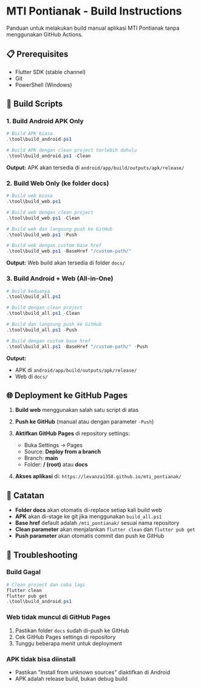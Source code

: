 # MTI Pontianak - Build Instructions

Panduan untuk melakukan build manual aplikasi MTI Pontianak tanpa menggunakan GitHub Actions.

## 📋 Prerequisites

- Flutter SDK (stable channel)
- Git
- PowerShell (Windows)

## 🚀 Build Scripts

### 1. Build Android APK Only

```powershell
# Build APK biasa
.\tool\build_android.ps1

# Build APK dengan clean project terlebih dahulu
.\tool\build_android.ps1 -Clean
```

**Output:** APK akan tersedia di `android/app/build/outputs/apk/release/`

### 2. Build Web Only (ke folder docs)

```powershell
# Build web biasa
.\tool\build_web.ps1

# Build web dengan clean project
.\tool\build_web.ps1 -Clean

# Build web dan langsung push ke GitHub
.\tool\build_web.ps1 -Push

# Build web dengan custom base href
.\tool\build_web.ps1 -BaseHref "/custom-path/"
```

**Output:** Web build akan tersedia di folder `docs/`

### 3. Build Android + Web (All-in-One)

```powershell
# Build keduanya
.\tool\build_all.ps1

# Build dengan clean project
.\tool\build_all.ps1 -Clean

# Build dan langsung push ke GitHub
.\tool\build_all.ps1 -Push

# Build dengan custom base href
.\tool\build_all.ps1 -BaseHref "/custom-path/" -Push
```

**Output:** 
- APK di `android/app/build/outputs/apk/release/`
- Web di `docs/`

## 🌐 Deployment ke GitHub Pages

1. **Build web** menggunakan salah satu script di atas
2. **Push ke GitHub** (manual atau dengan parameter `-Push`)
3. **Aktifkan GitHub Pages** di repository settings:
   - Buka Settings → Pages
   - Source: **Deploy from a branch**
   - Branch: **main**
   - Folder: **/ (root)** atau **docs**

4. **Akses aplikasi** di: `https://levanza1358.github.io/mti_pontianak/`

## 📝 Catatan

- **Folder docs** akan otomatis di-replace setiap kali build web
- **APK** akan di-stage ke git jika menggunakan `build_all.ps1`
- **Base href** default adalah `/mti_pontianak/` sesuai nama repository
- **Clean parameter** akan menjalankan `flutter clean` dan `flutter pub get`
- **Push parameter** akan otomatis commit dan push ke GitHub

## 🔧 Troubleshooting

### Build Gagal
```powershell
# Clean project dan coba lagi
flutter clean
flutter pub get
.\tool\build_android.ps1
```

### Web tidak muncul di GitHub Pages
1. Pastikan folder `docs` sudah di-push ke GitHub
2. Cek GitHub Pages settings di repository
3. Tunggu beberapa menit untuk deployment

### APK tidak bisa diinstall
- Pastikan "Install from unknown sources" diaktifkan di Android
- APK adalah release build, bukan debug build